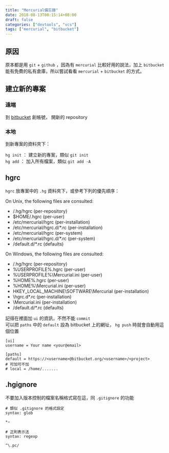 ```yaml
---
title: "Mercurial備忘錄"
date: 2018-08-13T00:15:14+08:00
draft: false
categories: ["devtools", "vcs"]
tags: ["mercurial", "bitbucket"]
---
```

## 原因
原本都是用 `git` + `github` ，因為有 `mercurial` 比較好用的說法，加上 `bitbucket` 能有免費的私有倉庫，所以嘗試看看 `mercurial` + `bitbucket` 的方式。

## 建立新的專案

### 遠端
到 [bitbucket](https://bitbucket.org/product) 創帳號， 開新的 repository

### 本地
到新專案的資料夾下：

`hg init` ： 建立新的專案，類似 `git init`  
`hg add` ： 加入所有檔案，類似 `git add -A`

<!--more-->

## hgrc

`hgrc` 放專案中的 `.hg` 資料夾下，或參考下列的優先順序：

On Unix, the following files are consulted:

* /.hg/hgrc (per-repository)
* $HOME/.hgrc (per-user)
* /etc/mercurial/hgrc (per-installation)
* /etc/mercurial/hgrc.d/*.rc (per-installation)
* /etc/mercurial/hgrc (per-system)
* /etc/mercurial/hgrc.d/*.rc (per-system)
* /default.d/*.rc (defaults)

On Windows, the following files are consulted:

* /.hg/hgrc (per-repository)
* %USERPROFILE%.hgrc (per-user)
* %USERPROFILE%\Mercurial.ini (per-user)
* %HOME%.hgrc (per-user)
* %HOME%\Mercurial.ini (per-user)
* HKEY_LOCAL_MACHINE\SOFTWARE\Mercurial (per-installation)
* \hgrc.d*.rc (per-installation)
* \Mercurial.ini (per-installation)
* /default.d/*.rc (defaults)

記得在裡面加 `ui` 的資訊，不然不能 `commit`  
可以把 `paths` 中的 `default` 設為 bitbucket 上的網址， `hg push` 時就會自動用這個位置  
```
[ui]
username = Your name <your@email>
    
[paths]
default = https://<username>@bitbucket.org/<username>/<project>
# 可加可不加
# local = /home/.......
```

## .hgignore

不要加入版本控制的檔案名稱格式寫在這，同 `.gitignore` 的功能

```
# 類似 .gitignore 的格式設定
syntax: glob

*~

# 正則表示法
syntax: regexp

^\.pc/
```
